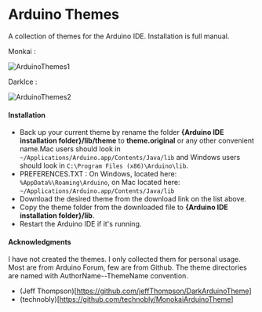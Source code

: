 # Arduino Themes
A collection of themes for the Arduino IDE. Installation is full manual. 

Monkai :

![ArduinoThemes1](https://raw.github.com/technobly/MonokaiArduinoTheme/master/screenshot.png)

DarkIce :

![ArduinoThemes2](https://raw.githubusercontent.com/AbhishekGhosh/Arduino-Themes/master/Venom791-DarkIce/screenshot.PNG)


#### Installation
- Back up your current theme by rename the folder **{Arduino IDE 
installation folder}/lib/theme** to **theme.original** or any other 
convenient name.Mac users should look in 
`~/Applications/Arduino.app/Contents/Java/lib` and Windows users should 
look in `C:\Program Files (x86)\Arduino\lib`.
- PREFERENCES.TXT : On Windows, located here: 
`%AppData%\Roaming\Arduino`, on Mac located here: 
`~/Applications/Arduino.app/Contents/Java/lib` 
- Download the desired theme from the download link on the list above.
- Copy the theme folder from the downloaded file to **{Arduino IDE 
installation folder}/lib**.
- Restart the Arduino IDE if it's running.


#### Acknowledgments
I have not created the themes. I only collected them for personal usage. 
Most are from Arduino Forum, few are from Github. The theme directories 
are named with AuthorName--ThemeName convention. 

- (Jeff Thompson)[https://github.com/jeffThompson/DarkArduinoTheme]
- (technobly)[https://github.com/technobly/MonokaiArduinoTheme]
